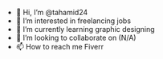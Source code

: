- 👋 Hi, I’m @tahamid24
- 👀 I’m interested in freelancing jobs
- 🌱 I’m currently learning graphic designing 
- 💞️ I’m looking to collaborate on (N/A)
- 📫 How to reach me Fiverr

<!---
tahamid24/tahamid24 is a ✨ special ✨ repository because its `README.md` (this file) appears on your GitHub profile.
You can click the Preview link to take a look at your changes.
--->
